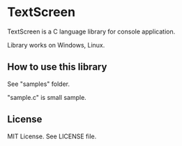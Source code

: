 # TextScreen
TextScreen is a C language library for console application.

Library works on Windows, Linux.

## How to use this library
See "samples" folder.

"sample.c" is small sample.

## License
MIT License. See LICENSE file.

